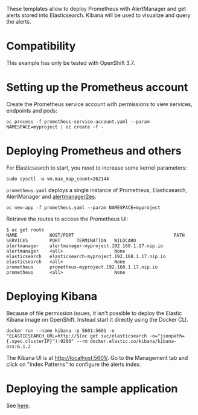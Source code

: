 These templates allow to deploy Prometheus with AlertManager and get alerts
stored into Elasticsearch. Kibana will be used to visualize and query the
alerts.

# Compatibility

This example has only be tested with OpenShift 3.7.

# Setting up the Prometheus account

Create the Prometheus service account with permissions to view services,
endpoints and pods:

```
oc process -f prometheus-service-account.yaml --param NAMESPACE=myproject | oc create -f -
```

# Deploying Prometheus and others

For Elasticsearch to start, you need to increase some kernel parameters:

```
sudo sysctl -w vm.max_map_count=262144
```

`prometheus.yaml` deploys a single instance of Prometheus, Elasticsearch,
AlertManager and
[alertmanager2es](https://github.com/cloudflare/alertmanager2es).


```
oc new-app -f prometheus.yaml --param NAMESPACE=myproject
```

Retrieve the routes to access the Prometheus UI:

```
$ oc get route
NAME            HOST/PORT                                     PATH      SERVICES        PORT      TERMINATION   WILDCARD
alertmanager    alertmanager-myproject.192.168.1.17.nip.io              alertmanager    <all>                   None
elasticsearch   elasticsearch-myproject.192.168.1.17.nip.io             elasticsearch   <all>                   None
prometheus      prometheus-myproject.192.168.1.17.nip.io                prometheus      <all>                   None
```

# Deploying Kibana

Because of file permission issues, it isn't possible to deploy the Elastic
Kibana image on OpenShift. Instead start it directly using the Docker CLI.

```
docker run --name kibana -p 5601:5601 -e "ELASTICSEARCH_URL=http://$(oc get svc/elasticsearch -o="jsonpath={.spec.clusterIP}"):9200" --rm docker.elastic.co/kibana/kibana-oss:6.1.2
```

The Kibana UI is at <http://localhost:5601/>. Go to the Management tab and
click on "Index Patterns" to configure the alerts index.

# Deploying the sample application

See [here](../prometheus/README.md#deploying-the-sample-application).
